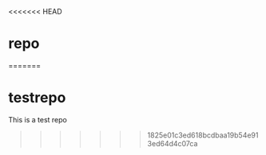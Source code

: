 <<<<<<< HEAD
# repo
=======
# testrepo
This is a test repo
>>>>>>> 1825e01c3ed618bcdbaa19b54e913ed64d4c07ca
